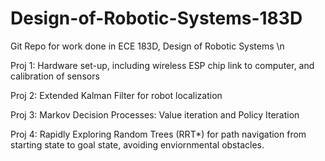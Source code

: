 # Design-of-Robotic-Systems-183D
Git Repo for work done in ECE 183D, Design of Robotic Systems \n

Proj 1: Hardware set-up, including wireless ESP chip link to computer, and calibration of sensors 

Proj 2: Extended Kalman Filter for robot localization 

Proj 3: Markov Decision Processes: Value iteration and Policy Iteration 

Proj 4: Rapidly Exploring Random Trees (RRT*) for path navigation from starting state to goal state, avoiding enviornmental obstacles.
